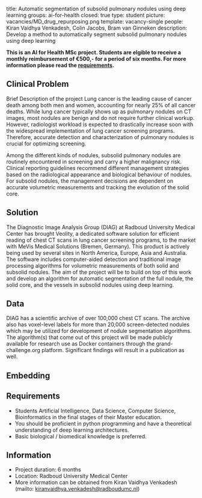 title: Automatic segmentation of subsolid pulmonary nodules using deep learning
groups: ai-for-health
closed: true 
type: student 
picture: vacancies/MD_drug_repurposing.png
template: vacancy-single
people: Kiran Vaidhya Venkadesh, Colin Jacobs, Bram van Ginneken
description: Develop a method to automatically segment subsolid pulmonary nodules using deep learning

**This is an AI for Health MSc project. Students are
elgible to receive a monthly reimbursement of €500,- for
a period of six months. For more information please read the
[requirements](https://www.ai-for-health.nl/requirements/).** 

## Clinical Problem 
Brief Description of the project
Lung cancer is the leading cause of cancer death among both men and women, accounting for nearly 25% of all
cancer deaths. While lung cancer typically shows up as pulmonary nodules on CT images, most nodules are benign
and do not require further clinical workup. However, radiologist workload is expected to drastically increase soon
with the widespread implementation of lung cancer screening programs. Therefore, accurate detection and
characterization of pulmonary nodules is crucial for optimizing screening.

Among the different kinds of nodules, subsolid pulmonary nodules are routinely encountered in screening and carry
a higher malignancy risk. Clinical reporting guidelines recommend different management strategies based on the
radiological appearance and biological behaviour of nodules. For subsolid nodules, the management decisions are
dependent on accurate volumetric measurements and tracking the evolution of the solid core.

## Solution 
The Diagnostic Image Analysis Group (DIAG) at Radboud University Medical Center has brought Veolity, a dedicated
software solution for efficient reading of chest CT scans in lung cancer screening programs, to the market with MeVis
Medical Solutions (Bremen, Germany). This product is actively being used by several sites in North America, Europe,
Asia and Australia. The software includes computer-aided detection and traditional image processing algorithms for
volumetric measurements of both solid and subsolid nodules. The aim of the project will be to build on top of this
work and develop an algorithm for automatic segmentation of the full nodule, the solid core, and the vessels in
subsolid nodules using deep learning.

## Data 
DIAG has a scientific archive of over 100,000 chest CT scans. The archive also has voxel-level labels for more than
20,000 screen-detected nodules which may be utilized for development of nodule segmentation algorithms. The
algorithm(s) that come out of this project will be made publicly available for research use as Docker containers
through the grand-challenge.org platform. Significant findings will result in a publication as well.

## Embedding 

## Requirements 
- Students Artificial Intelligence, Data Science, Computer Science, Bioinformatics in the final stages of their Master education. 
- You should be proficient in python programming and have a theoretical understanding of deep learning architectures. 
- Basic biological / biomedical knowledge is preferred.

## Information 
- Project duration: 6 months 
- Location: Radboud University Medical Center 
- More information can be obtained from Kiran Vaidhya Venkadesh (mailto: kiranvaidhya.venkadesh@radboudumc.nl)
